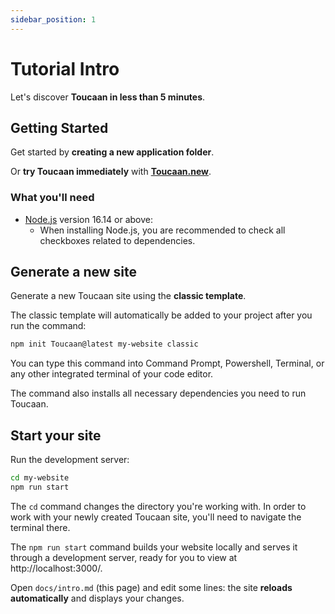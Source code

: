 ```yaml
---
sidebar_position: 1
---
```


# Tutorial Intro

Let's discover **Toucaan in less than 5 minutes**.

## Getting Started

Get started by **creating a new application folder**.

Or **try Toucaan immediately** with **[Toucaan.new](https://Toucaan.new)**.

### What you'll need

- [Node.js](https://nodejs.org/en/download/) version 16.14 or above:
  - When installing Node.js, you are recommended to check all checkboxes related to dependencies.

## Generate a new site

Generate a new Toucaan site using the **classic template**.

The classic template will automatically be added to your project after you run the command:

```bash
npm init Toucaan@latest my-website classic
```

You can type this command into Command Prompt, Powershell, Terminal, or any other integrated terminal of your code editor.

The command also installs all necessary dependencies you need to run Toucaan.

## Start your site

Run the development server:

```bash
cd my-website
npm run start
```

The `cd` command changes the directory you're working with. In order to work with your newly created Toucaan site, you'll need to navigate the terminal there.

The `npm run start` command builds your website locally and serves it through a development server, ready for you to view at http://localhost:3000/.

Open `docs/intro.md` (this page) and edit some lines: the site **reloads automatically** and displays your changes.